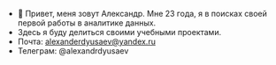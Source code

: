 - 👋 Привет, меня зовут Александр. Мне 23 года, я в поисках своей первой работы в аналитике данных.
- Здесь я буду делиться своими учебными проектами.
- Почта: alexanderdyusaev@yandex.ru
- Телеграм: @alexandrdyusaev

<!---
alexanderdyusaev/alexanderdyusaev is a ✨ special ✨ repository because its `README.md` (this file) appears on your GitHub profile.
You can click the Preview link to take a look at your changes.
--->
